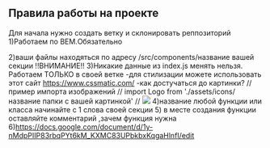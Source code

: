 

## Правила работы на проекте
Для начала нужно создать ветку и  склонировать реппозиторий
1)Работаем по BEM.Обязательно

2)ваши файлы находяться по адресу /src/components/название вашей секции
!!ВНИМАНИЕ!! 
3)Никакие данные из index.js  менять нельзя.
Работаем ТОЛЬКО в своей ветке
-для стилизации  можете использовать этот сайт https://www.cssmatic.com/
-как достучаться до картинки?
//  пример импорта изображений
// import Logo from './assets/icons/название папки с вашей картинкой'
// <img src={Logo} />
4)название любой функции или класса начинайте с 1 слова своей секции
5)   в месте создания функции оставляйте комментарий ,зачем функция нужна
6)https://docs.google.com/document/d/1y-nMdpPIIP83rbqPYt6kM_KXMC83UPbkbxKqgaHlnfI/edit

